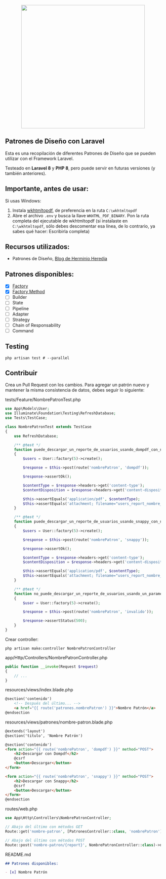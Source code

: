 <p align="center"><a href="https://laravel.com" target="_blank"><img src="https://raw.githubusercontent.com/laravel/art/master/logo-lockup/5%20SVG/2%20CMYK/1%20Full%20Color/laravel-logolockup-cmyk-red.svg" width="400"></a></p>

## Patrones de Diseño con Laravel

Esta es una recopilación de diferentes Patrones de Diseño que se pueden utilizar con el Framework Laravel.

Testeado en **Laravel 8** y **PHP 8**, pero puede servir en futuras versiones (y también anteriores).

## Importante, antes de usar:

Si usas Windows:
1. Instala [wkhtmltopdf](https://wkhtmltopdf.org/downloads.html), de preferencia en la ruta ```C:\wkhtmltopdf``` 
2. Abre el archivo `.env` y busca la llave `WKHTML_PDF_BINARY`. Pon la ruta completa del ejecutable de wkhtmltopdf (si instalaste en ```C:\wkhtmltopdf```, sólo debes descomentar esa línea, de lo contrario, ya sabes qué hacer: Escribirla completa)

## Recursos utilizados:
- Patrones de Diseño, [Blog de Herminio Heredia](https://herminioheredia.com.mx/)

## Patrones disponibles:
- [x] [Factory](https://github.com/sebacarrasco93/patrones-laravel/commit/16c29acafb6f4136ff0b52b121e8d215e2092890)
- [x] [Factory Method](https://github.com/sebacarrasco93/patrones-laravel/commit/02b3950fbb9b8177c37ff7e03f36422600bdeb3f)
- [ ] Builder
- [ ] State
- [ ] Pipeline
- [ ] Adapter
- [ ] Strategy
- [ ] Chain of Responsability
- [ ] Command

## Testing
```shell
php artisan test # --parallel
```

## Contribuir
Crea un Pull Request con los cambios. Para agregar un patrón nuevo y mantener la misma consistencia de datos, debes seguir lo siguiente:

tests/Feature/NombrePatronTest.php
```php
use App\Models\User;
use Illuminate\Foundation\Testing\RefreshDatabase;
use Tests\TestCase;

class NombrePatronTest extends TestCase
{
    use RefreshDatabase;

    /** @test */
    function puede_descargar_un_reporte_de_usuarios_usando_dompdf_con_nombre_del_patron()
    {
        $users = User::factory(5)->create();

        $response = $this->post(route('nombrePatron', 'dompdf'));

        $response->assertOk();

        $contentType = $response->headers->get('content-type');
        $contentDisposition = $response->headers->get('content-disposition');

        $this->assertEquals('application/pdf', $contentType);
        $this->assertEquals('attachment; filename="users_report_nombre_patron.pdf"', $contentDisposition);
    }

    /** @test */
    function puede_descargar_un_reporte_de_usuarios_usando_snappy_con_nombre_del_patron()
    {
        $users = User::factory(5)->create();

        $response = $this->post(route('nombrePatron', 'snappy'));

        $response->assertOk();

        $contentType = $response->headers->get('content-type');
        $contentDisposition = $response->headers->get('content-disposition');

        $this->assertEquals('application/pdf', $contentType);
        $this->assertEquals('attachment; filename="users_report_nombre_patron.pdf"', $contentDisposition);
    }

    /** @test */
    function no_puede_descargar_un_reporte_de_usuarios_usando_un_parametro_invalido_con_nombre_del_patron()
    {
        $user = User::factory(5)->create();

        $response = $this->post(route('nombrePatron', 'invalido'));

        $response->assertStatus(500);
    }
}
```

Crear controller:
```shell
php artisan make:controller NombrePatronController
```

app/Http/Controllers/NombrePatronController.php
```php
public function __invoke(Request $request)
{
    // ...
}

```

resources/views/index.blade.php
```html
@section('contenido')
    <!-- Después del último... -->
    <a href="{{ route('patrones.nombrePatron') }}">Nombre Patrón</a>
@endsection
```

resources/views/patrones/nombre-patron.blade.php
```html
@extends('layout')
@section('titulo', 'Nombre Patrón')

@section('contenido')
<form action="{{ route('nombrePatron', 'dompdf') }}" method="POST">
    <h2>Descargar con Dompdf</h2>
    @csrf
    <button>Descargar</button>
</form>

<form action="{{ route('nombrePatron', 'snappy') }}" method="POST">
    <h2>Descargar con Snappy</h2>
    @csrf
    <button>Descargar</button>
</form>
@endsection
```

routes/web.php
```php
use App\Http\Controllers\NombrePatronController;

// Abajo del último con métodos GET
Route::get('nombre-patron', [PatronesController::class, 'nombrePatron'])->name('patrones.nombrePatron');

// Abajo del último con métodos POST
Route::post('nombre-patron/{report}', NombrePatronController::class)->name('nombrePatron');
```

README.md
```markdown
## Patrones disponibles:

- [x] Nombre Patrón
```
